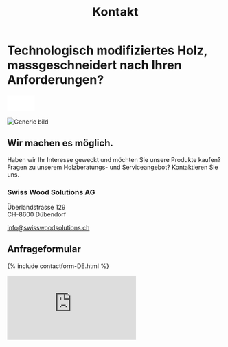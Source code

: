 ﻿---
lang: de
title: 'Kontakt'
order: 9
---

<div class="full-width-kenburns">
<div class="wrap-bg-image">

# Technologisch modifiziertes Holz, massgeschneidert nach Ihren Anforderungen?

![](/assets/images/arrow-d-white.svg)

</div>
<img srcset="/assets/images/contact_titelbild.JPG"
     src="/assets/images/contact_titelbild.JPG" alt="Generic bild">
</div>

<div class="full-width">
<div class="wrap">

## Wir machen es möglich.

Haben wir Ihr Interesse geweckt und möchten Sie unsere Produkte kaufen?
Fragen zu unserem Holzberatungs- und Serviceangebot? Kontaktieren Sie uns.

### Swiss Wood Solutions AG

Überlandstrasse 129  
CH-8600 Dübendorf

<a class="btn -red" href="mailto:info@swisswoodsolutions.ch">info@swisswoodsolutions.ch</a>

</div>
</div>

<div class="full-width-grey">
<div class="wrap">

## Anfrageformular

{% include contactform-DE.html %}

</div>
</div>

<iframe class="googlemap" src="https://www.google.com/maps/embed?pb=!1m18!1m12!1m3!1d2700.44450385337!2d8.609490751889455!3d47.40327040989173!2m3!1f0!2f0!3f0!3m2!1i1024!2i768!4f13.1!3m3!1m2!1s0x479aa1a875f2bded%3A0xf407fcd37d36f74a!2s%C3%9Cberland%20Str.%20129%2C%208600%20D%C3%BCbendorf!5e0!3m2!1sen!2sch!4v1574947710162!5m2!1sen!2sch" frameborder="0" style="border:0" allowfullscreen></iframe>
